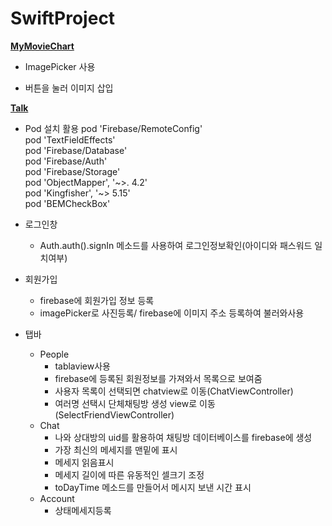 # SwiftProject

[**MyMovieChart**](https://github.com/JINHYUCK-r/SwiftProject/tree/master/MyMovieChart)
- ImagePicker 사용
*  버튼을 눌러 이미지 삽입


[**Talk**](https://github.com/JINHYUCK-r/SwiftProject/tree/master/Talk)
- Pod 설치 활용
 pod 'Firebase/RemoteConfig'<br>
 pod 'TextFieldEffects'<br>
 pod 'Firebase/Database'<br>
 pod 'Firebase/Auth' <br>
 pod 'Firebase/Storage' <br>
 pod 'ObjectMapper', '~>. 4.2'<br>
 pod 'Kingfisher', '~> 5.15'<br>
 pod 'BEMCheckBox'<br>
 
- 로그인창
  - Auth.auth().signIn 메소드를 사용하여 로그인정보확인(아이디와 패스워드 일치여부)

- 회원가입
  - firebase에 회원가입 정보 등록
  - imagePicker로 사진등록/ firebase에 이미지 주소 등록하여 불러와사용
 
- 탭바
  - People
    - tablaview사용 
    - firebase에 등록된 회원정보를 가져와서 목록으로 보여줌
    - 사용자 목록이 선택되면 chatview로 이동(ChatViewController)
    - 여러명 선택시 단체채팅방 생성 view로 이동(SelectFriendViewController)
  - Chat
     - 나와 상대방의 uid를 활용하여 채팅방 데이터베이스를 firebase에 생성
     - 가장 최신의 메세지를 맨밑에 표시
     - 메세지 읽음표시
     - 메세지 길이에 따른 유동적인 셀크기 조정
     - toDayTime 메소드를 만들어서 메시지 보낸 시간 표시
  - Account
     - 상태메세지등록
